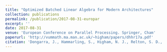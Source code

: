 ```yaml
---
title: "Optimized Batched Linear Algebra for Modern Architectures"
collection: publications
permalink: /publication/2017-08-31-europar
excerpt: '' 
date: 2017-08-31
venue: 'European Conference on Parallel Processing. Springer, Cham'
paperurl: 'http://vummath.ma.man.ac.uk/~higham/papers/dhhr17a.pdf'
citation: 'Dongarra, J., Hammarling, S., Higham, N. J., Relton, S. D., & Zounon, M. (2017, August). Optimized batched linear algebra for modern architectures. In European Conference on Parallel Processing (pp. 511-522). Springer, Cham.'
---
```

